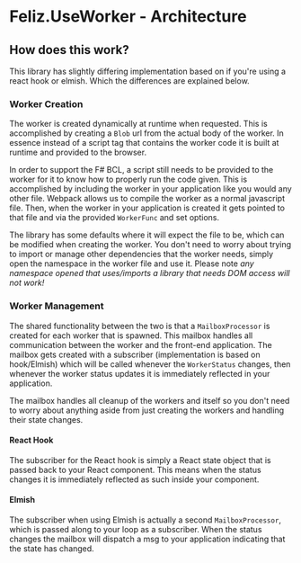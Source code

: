 # Feliz.UseWorker - Architecture

## How does this work?

This library has slightly differing implementation
based on if you're using a react hook or elmish.
Which the differences are explained below.

### Worker Creation

The worker is created dynamically at runtime when
requested. This is accomplished by creating a `Blob`
url from the actual body of the worker. In essence instead
of a script tag that contains the worker code it is built
at runtime and provided to the browser. 

In order to support the F# BCL, a script still needs 
to be provided to the worker for it to know how to properly 
run the code given. This is accomplished by including the 
worker in your application like you would any other file. 
Webpack allows us to compile the worker as a normal javascript 
file. Then, when the worker in your application is created 
it gets pointed to that file and via the provided `WorkerFunc`
and set options.

The library has some defaults where it will expect the file to 
be, which can be modified when creating the worker. You don't 
need to worry about trying to import or manage other dependencies
that the worker needs, simply open the namespace in the worker
file and use it. Please note *any namespace opened that 
uses/imports a library that needs DOM access will not work!*

### Worker Management

The shared functionality between the two is that a
`MailboxProcessor` is created for each worker that is
spawned. This mailbox handles all communication between
the worker and the front-end application. The mailbox gets
created with a subscriber (implementation is based on 
hook/Elmish) which will be called whenever the `WorkerStatus` 
changes, then whenever the worker status updates it is 
immediately reflected in your application.

The mailbox handles all cleanup of the workers and itself 
so you don't need to worry about anything aside from just 
creating the workers and handling their state changes.

#### React Hook

The subscriber for the React hook is simply a React state object
that is passed back to your React component. This means when the 
status changes it is immediately reflected as such inside your
component.

#### Elmish

The subscriber when using Elmish is actually a second 
`MailboxProcessor`, which is passed along to your loop as a 
subscriber. When the status changes the mailbox will dispatch
a msg to your application indicating that the state has changed.
